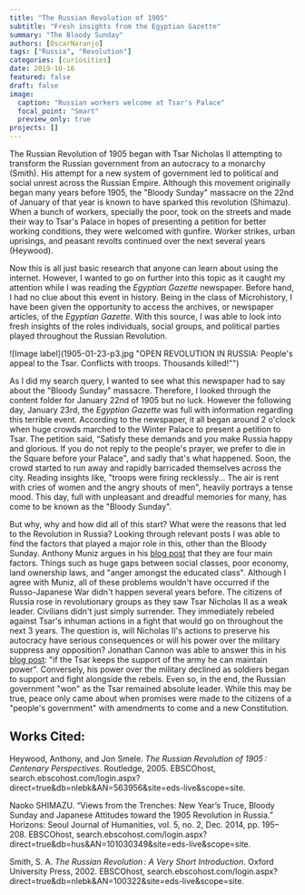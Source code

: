 ```yaml
---
title: "The Russian Revolution of 1905"
subtitle: "Fresh insights from the Egyptian Gazette"
summary: "The Bloody Sunday"
authors: [OscarNaranjo]
tags: ["Russia", "Revolution"]
categories: [curiosities]
date: 2019-10-16
featured: false
draft: false
image:
  caption: "Russian workers welcome at Tsar's Palace"
  focal_point: "Smart"
  preview_only: true
projects: []
---
```

The Russian Revolution of 1905 began with Tsar Nicholas II attempting to transform the Russian government from an autocracy to a monarchy (Smith). His attempt for a new system of government led to political and social unrest across the Russian Empire. Although this movement originally began many years before 1905, the "Bloody Sunday" massacre on the 22nd of January of that year is known to have sparked this revolution (Shimazu). When a bunch of workers, specially the poor, took on the streets and made their way to Tsar's Palace in hopes of presenting a petition for better working conditions, they were welcomed with gunfire. Worker strikes, urban uprisings, and peasant revolts continued over the next several years (Heywood).

Now this is all just basic research that anyone can learn about using the internet. However, I wanted to go on further into this topic as it caught my attention while I was reading the _Egyptian Gazette_ newspaper. Before hand, I had no clue about this event in history. Being in the class of Microhistory, I have been given the opportunity to access the archives, or newspaper articles, of the _Egyptian Gazette_. With this source, I was able to look into fresh insights of the roles individuals, social groups, and political parties played throughout the Russian Revolution.

![Image label](1905-01-23-p3.jpg "OPEN REVOLUTION IN RUSSIA: People's appeal to the Tsar. Conflicts with troops. Thousands killed!"")

As I did my search query, I wanted to see what this newspaper had to say about the "Bloody Sunday" massacre. Therefore, I looked through the content folder for January 22nd of 1905 but no luck. However the following day, January 23rd, the _Egyptian Gazette_ was full with information regarding this terrible event. According to the newspaper, it all began around 2 o'clock when huge crowds marched to the Winter Palace to present a petition to Tsar. The petition said, “Satisfy these demands and you make Russia happy and glorious. If you do not reply to the people's prayer, we prefer to die in the Square before your Palace", and sadly that's what happened. Soon, the crowd started to run away and rapidly barricaded themselves across the city. Reading insights like, "troops were firing recklessly... The air is rent with cries of women and the angry shouts of men", heavily portrays a tense mood. This day, full with unpleasant and dreadful memories for many, has come to be known as the "Bloody Sunday".

But why, why and how did all of this start? What were the reasons that led to the Revolution in Russia? Looking through relevant posts I was able to find the factors that played a major role in this, other than the Bloody Sunday. Anthony Muniz argues in his [blog post](https://dig-eg-gaz.github.io/post/17-analysis-muniz/) that they are four main factors. Things such as huge gaps between social classes, poor economy, land ownership laws, and "anger amongst the educated class". Although I agree with Muniz, all of these problems wouldn't have occurred if the Russo-Japanese War didn't happen several years before. The citizens of Russia rose in revolutionary groups as they saw Tsar Nicholas II as a weak leader. Civilians didn't just simply surrender. They immediately rebeled against Tsar's inhuman actions in a fight that would go on throughout the next 3 years. The question is, will Nicholas II's actions to preserve his autocracy have serious consequences or will his power over the military suppress any opposition? Jonathan Cannon was able to answer this in his [blog post](https://dig-eg-gaz.github.io/post/18-blog-cannon/): "if the Tsar keeps the support of the army he can maintain power". Conversely, his power over the military declined as soldiers began to support and fight alongside the rebels. Even so, in the end, the Russian government "won" as the Tsar remained absolute leader. While this may be true, peace only came about when promises were made to the citizens of a "people's government" with amendments to come and a new Constitution.

## Works Cited:
Heywood, Anthony, and Jon Smele. *The Russian Revolution of 1905 : Centenary Perspectives*. Routledge, 2005. EBSCOhost, search.ebscohost.com/login.aspx?direct=true&db=nlebk&AN=563956&site=eds-live&scope=site.

Naoko SHIMAZU. “Views from the Trenches: New Year’s Truce, Bloody Sunday and Japanese Attitudes toward the 1905 Revolution in Russia.” Horizons: Seoul Journal of Humanities, vol. 5, no. 2, Dec. 2014, pp. 195–208. EBSCOhost, search.ebscohost.com/login.aspx?direct=true&db=hus&AN=101030349&site=eds-live&scope=site.

Smith, S. A. *The Russian Revolution : A Very Short Introduction*. Oxford University Press, 2002. EBSCOhost, search.ebscohost.com/login.aspx?direct=true&db=nlebk&AN=100322&site=eds-live&scope=site.
